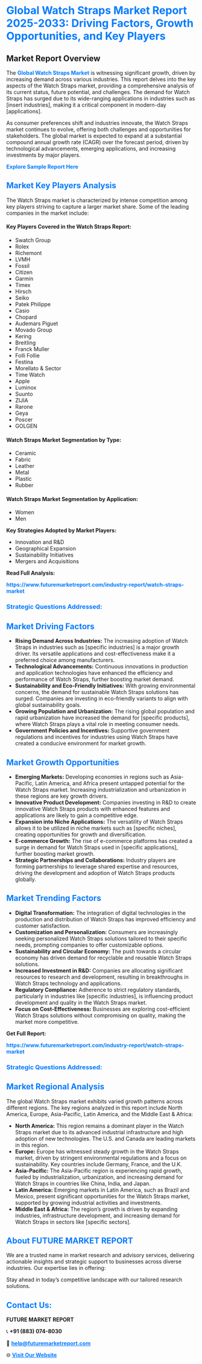 <h1 style="color: #007BFF;">Global Watch Straps Market Report 2025-2033: Driving Factors, Growth Opportunities, and Key Players</h1>

<section id="overview">
<h2>Market Report Overview</h2>
<p>The <a href="https://www.futuremarketreport.com/industry-report/watch-straps-market" style="color: #007BFF; text-decoration: none;"><strong>Global Watch Straps Market</strong></a> is witnessing significant growth, driven by increasing demand across various industries. This report delves into the key aspects of the Watch Straps market, providing a comprehensive analysis of its current status, future potential, and challenges. The demand for Watch Straps has surged due to its wide-ranging applications in industries such as [insert industries], making it a critical component in modern-day [applications].</p>
<p>As consumer preferences shift and industries innovate, the Watch Straps market continues to evolve, offering both challenges and opportunities for stakeholders. The global market is expected to expand at a substantial compound annual growth rate (CAGR) over the forecast period, driven by technological advancements, emerging applications, and increasing investments by major players.</p>
</section>

<section id="overview">
<p><a href="https://www.futuremarketreport.com/request-sample/reportId=106817" style="color: #007BFF; text-decoration: none;"><strong>Explore Sample Report Here</strong></a></p>
</section>

<section id="key-players">
<h2 style="color: #007BFF;">Market Key Players Analysis</h2>
<p>The Watch Straps market is characterized by intense competition among key players striving to capture a larger market share. Some of the leading companies in the market include:</p>
<h4>Key Players Covered in the Watch Straps Report:</h4>
<ul><li>Swatch Group</li><li>Rolex</li><li>Richemont</li><li>LVMH</li><li>Fossil</li><li>Citizen</li><li>Garmin</li><li>Timex</li><li>Hirsch</li><li>Seiko</li><li>Patek Philippe</li><li>Casio</li><li>Chopard</li><li>Audemars Piguet</li><li>Movado Group</li><li>Kering</li><li>Breitling</li><li>Franck Muller</li><li>Folli Follie</li><li>Festina</li><li>Morellato &amp; Sector</li><li>Time Watch</li><li>Apple</li><li>Luminox</li><li>Suunto</li><li>ZIJIA</li><li>Rarone</li><li>Geya</li><li>Poscer</li><li>GOLGEN</li></ul>
<h4>Watch Straps Market Segmentation by Type:</h4>
<ul><li>Ceramic</li><li>Fabric</li><li>Leather</li><li>Metal</li><li>Plastic</li><li>Rubber</li></ul>

<h4>Watch Straps Market Segmentation by Application:</h4>
<ul><li>Women</li><li>Men</li></ul>
<p><strong>Key Strategies Adopted by Market Players:</strong></p>
<ul>
<li>Innovation and R&D</li>
<li>Geographical Expansion</li>
<li>Sustainability Initiatives</li>
<li>Mergers and Acquisitions</li>
</ul>
</section>

<section>
<p><strong>Read Full Analysis: </strong></p><a href="https://www.futuremarketreport.com/industry-report/watch-straps-market" style="color: #007BFF; text-decoration: none;"><strong>https://www.futuremarketreport.com/industry-report/watch-straps-market</strong></a>
<h3 style="color: #007BFF;">Strategic Questions Addressed:</h3>
</section>

<section id="driving-factors">
<h2 style="color: #007BFF;">Market Driving Factors</h2>
<ul>
<li><strong>Rising Demand Across Industries:</strong> The increasing adoption of Watch Straps in industries such as [specific industries] is a major growth driver. Its versatile applications and cost-effectiveness make it a preferred choice among manufacturers.</li>
<li><strong>Technological Advancements:</strong> Continuous innovations in production and application technologies have enhanced the efficiency and performance of Watch Straps, further boosting market demand.</li>
<li><strong>Sustainability and Eco-Friendly Initiatives:</strong> With growing environmental concerns, the demand for sustainable Watch Straps solutions has surged. Companies are investing in eco-friendly variants to align with global sustainability goals.</li>
<li><strong>Growing Population and Urbanization:</strong> The rising global population and rapid urbanization have increased the demand for [specific products], where Watch Straps plays a vital role in meeting consumer needs.</li>
<li><strong>Government Policies and Incentives:</strong> Supportive government regulations and incentives for industries using Watch Straps have created a conducive environment for market growth.</li>
</ul>
</section>

<section id="growth-opportunities">
<h2 style="color: #007BFF;">Market Growth Opportunities</h2>
<ul>
<li><strong>Emerging Markets:</strong> Developing economies in regions such as Asia-Pacific, Latin America, and Africa present untapped potential for the Watch Straps market. Increasing industrialization and urbanization in these regions are key growth drivers.</li>
<li><strong>Innovative Product Development:</strong> Companies investing in R&D to create innovative Watch Straps products with enhanced features and applications are likely to gain a competitive edge.</li>
<li><strong>Expansion into Niche Applications:</strong> The versatility of Watch Straps allows it to be utilized in niche markets such as [specific niches], creating opportunities for growth and diversification.</li>
<li><strong>E-commerce Growth:</strong> The rise of e-commerce platforms has created a surge in demand for Watch Straps used in [specific applications], further boosting market growth.</li>
<li><strong>Strategic Partnerships and Collaborations:</strong> Industry players are forming partnerships to leverage shared expertise and resources, driving the development and adoption of Watch Straps products globally.</li>
</ul>
</section>

<section id="trending-factors">
<h2 style="color: #007BFF;">Market Trending Factors</h2>
<ul>
<li><strong>Digital Transformation:</strong> The integration of digital technologies in the production and distribution of Watch Straps has improved efficiency and customer satisfaction.</li>
<li><strong>Customization and Personalization:</strong> Consumers are increasingly seeking personalized Watch Straps solutions tailored to their specific needs, prompting companies to offer customizable options.</li>
<li><strong>Sustainability and Circular Economy:</strong> The push towards a circular economy has driven demand for recyclable and reusable Watch Straps solutions.</li>
<li><strong>Increased Investment in R&D:</strong> Companies are allocating significant resources to research and development, resulting in breakthroughs in Watch Straps technology and applications.</li>
<li><strong>Regulatory Compliance:</strong> Adherence to strict regulatory standards, particularly in industries like [specific industries], is influencing product development and quality in the Watch Straps market.</li>
<li><strong>Focus on Cost-Effectiveness:</strong> Businesses are exploring cost-efficient Watch Straps solutions without compromising on quality, making the market more competitive.</li>
</ul>
</section>

<section>
<p><strong>Get Full Report: </strong></p><a href="https://www.futuremarketreport.com/industry-report/watch-straps-market" style="color: #007BFF; text-decoration: none;"><strong>https://www.futuremarketreport.com/industry-report/watch-straps-market</strong></a>
<h3 style="color: #007BFF;">Strategic Questions Addressed:</h3>
</section>


<section id="regional-analysis">
<h2 style="color: #007BFF;">Market Regional Analysis</h2>
<p>The global Watch Straps market exhibits varied growth patterns across different regions. The key regions analyzed in this report include North America, Europe, Asia-Pacific, Latin America, and the Middle East & Africa:</p>
<ul>
<li><strong>North America:</strong> This region remains a dominant player in the Watch Straps market due to its advanced industrial infrastructure and high adoption of new technologies. The U.S. and Canada are leading markets in this region.</li>
<li><strong>Europe:</strong> Europe has witnessed steady growth in the Watch Straps market, driven by stringent environmental regulations and a focus on sustainability. Key countries include Germany, France, and the U.K.</li>
<li><strong>Asia-Pacific:</strong> The Asia-Pacific region is experiencing rapid growth, fueled by industrialization, urbanization, and increasing demand for Watch Straps in countries like China, India, and Japan.</li>
<li><strong>Latin America:</strong> Emerging markets in Latin America, such as Brazil and Mexico, present significant opportunities for the Watch Straps market, supported by growing industrial activities and investments.</li>
<li><strong>Middle East & Africa:</strong> The region’s growth is driven by expanding industries, infrastructure development, and increasing demand for Watch Straps in sectors like [specific sectors].</li>
</ul>
</section>

<footer>
<h2 style="color: #007BFF;">About FUTURE MARKET REPORT</h2>
<p>We are a trusted name in market research and advisory services, delivering actionable insights and strategic support to businesses across diverse industries. Our expertise lies in offering:</p>

<p>Stay ahead in today’s competitive landscape with our tailored research solutions.</p>

<h2 style="color: #007BFF;">Contact Us:</h2>
<p><strong>FUTURE MARKET REPORT</strong></p>
<p>📞 <strong>+91 (883) 074-8030</strong></p>
<p>📧 <strong><a href="mailto:help@futuremarketreport.com" style="color: #007BFF;">help@futuremarketreport.com</a></strong></p>
<p>🌐 <strong><a href="https://www.futuremarketreport.com/" style="color: #007BFF;">Visit Our Website</a></strong></p>
</footer>